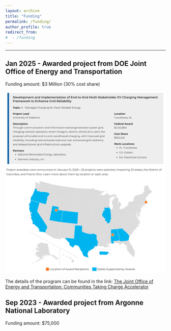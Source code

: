 ```yaml
---
layout: archive
title: "Funding"
permalink: /funding/
author_profile: true
redirect_from:
#  - /funding
---
```


---





**Jan 2025** - Awarded project from **DOE Joint Office of Energy and Transportation**
-----
Funding amount: $3 Million (30% cost share)

<img src="../images/DOE_award_1.png" alt="Funding Award Announcement" width="600">
<img src="../images/DOE_award_2.png" alt="Selections of Awards" width="600">


The details of the program can be found in the link: [The Joint Office of Energy and Transportation: Communities Taking Charge Accelerator](https://driveelectric.gov/communities-taking-charge)


**Sep 2023** - Awarded project from **Argonne National Laboratory**
-----
Funding amount: $75,000